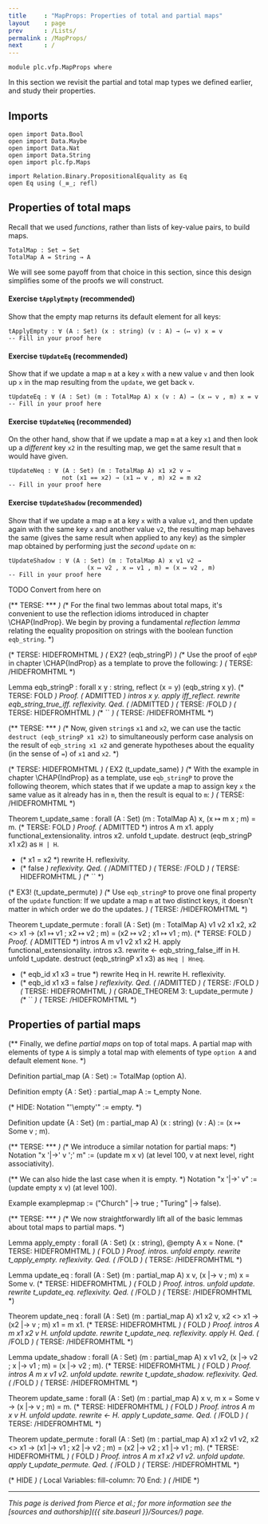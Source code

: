 ```yaml
---
title     : "MapProps: Properties of total and partial maps"
layout    : page
prev      : /Lists/
permalink : /MapProps/
next      : /
---
```


```
module plc.vfp.MapProps where
```

In this section we revisit the partial and total map types we defined
earlier, and study their properties.

## Imports

```
open import Data.Bool
open import Data.Maybe
open import Data.Nat
open import Data.String
open import plc.fp.Maps

import Relation.Binary.PropositionalEquality as Eq
open Eq using (_≡_; refl)
```

## Properties of total maps

Recall that we used _functions_, rather than lists of key-value pairs,
to build maps.

    TotalMap : Set → Set
    TotalMap A = String → A

We will see some payoff from that choice in this section, since this
design simplifies some of the proofs we will construct.

#### Exercise `tApplyEmpty` (recommended)

Show that the empty map returns its default element for all keys:

    tApplyEmpty : ∀ (A : Set) (x : string) (v : A) → (↦ v) x = v
    -- Fill in your proof here
    
#### Exercise `tUpdateEq` (recommended)

Show that if we update a map `m` at a key `x` with a new value `v` and
then look up `x` in the map resulting from the `update`, we get back
`v`.

    tUpdateEq : ∀ (A : Set) (m : TotalMap A) x (v : A) → (x ↦ v , m) x = v
    -- Fill in your proof here
    
#### Exercise `tUpdateNeq` (recommended)

On the other hand, show that if we update a map `m` at a key `x1` and
then look up a _different_ key `x2` in the resulting map, we get the
same result that `m` would have given.

    tUpdateNeq : ∀ (A : Set) (m : TotalMap A) x1 x2 v → 
                   not (x1 == x2) → (x1 ↦ v , m) x2 = m x2
    -- Fill in your proof here

#### Exercise `tUpdateShadow` (recommended)

Show that if we update a map `m` at a key `x` with a value `v1`, and
then update again with the same key `x` and another value `v2`, the
resulting map behaves the same (gives the same result when applied to
any key) as the simpler map obtained by performing just the *second*
`update` on `m`:

    tUpdateShadow : ∀ (A : Set) (m : TotalMap A) x v1 v2 → 
                          (x ↦ v2 , x ↦ v1 , m) = (x ↦ v2 , m)
    -- Fill in your proof here

TODO Convert from here on

(** TERSE: *** *)
(** For the final two lemmas about total maps, it's convenient to use
    the reflection idioms introduced in chapter \CHAP{IndProp}.  We begin
    by proving a fundamental _reflection lemma_ relating the equality
    proposition on strings with the boolean function `eqb_string`. *)

(* TERSE: HIDEFROMHTML *)
(* EX2? (eqb_stringP) *)
(** Use the proof of `eqbP` in chapter \CHAP{IndProp} as a template to
    prove the following: *)
(* TERSE: /HIDEFROMHTML *)

Lemma eqb_stringP : forall x y : string,
    reflect (x = y) (eqb_string x y).
(* TERSE: FOLD *)
Proof.
  (* ADMITTED *)
  intros x y.
  apply iff_reflect. rewrite eqb_string_true_iff.
  reflexivity.
Qed.
(* /ADMITTED *)
(* TERSE: /FOLD *)
(* TERSE: HIDEFROMHTML *)
(** `` *)
(* TERSE: /HIDEFROMHTML *)

(** TERSE: *** *)
(** Now, given `string`s `x1` and `x2`, we can use the tactic
    `destruct (eqb_stringP x1 x2)` to simultaneously perform case
    analysis on the result of `eqb_string x1 x2` and generate
    hypotheses about the equality (in the sense of `=`) of `x1`
    and `x2`. *)

(* TERSE: HIDEFROMHTML *)
(* EX2 (t_update_same) *)
(** With the example in chapter \CHAP{IndProp} as a template, use
    `eqb_stringP` to prove the following theorem, which states that
    if we update a map to assign key `x` the same value as it already
    has in `m`, then the result is equal to `m`: *)
(* TERSE: /HIDEFROMHTML *)

Theorem t_update_same : forall (A : Set) (m : TotalMap A) x,
    (x ↦ m x ; m) = m.
(* TERSE: FOLD *)
Proof.
  (* ADMITTED *)
  intros A m x1. apply functional_extensionality. intros x2.
  unfold t_update.
  destruct (eqb_stringP x1 x2) as `H | H`.
  - (* x1 = x2 *)
    rewrite H. reflexivity.
  - (* false *)
    reflexivity.  Qed.
(* /ADMITTED *)
(* TERSE: /FOLD *)
(* TERSE: HIDEFROMHTML *)
(** `` *)

(* EX3! (t_update_permute) *)
(** Use `eqb_stringP` to prove one final property of the `update`
    function: If we update a map `m` at two distinct keys, it doesn't
    matter in which order we do the updates. *)
(* TERSE: /HIDEFROMHTML *)

Theorem t_update_permute : forall (A : Set) (m : TotalMap A)
                                  v1 v2 x1 x2,
    x2 <> x1 ->
    (x1 ↦ v1 ; x2 ↦ v2 ; m)
    =
    (x2 ↦ v2 ; x1 ↦ v1 ; m).
(* TERSE: FOLD *)
Proof.
  (* ADMITTED *)
  intros A m v1 v2 x1 x2 H.
  apply functional_extensionality. intros x3.
  rewrite <- eqb_string_false_iff in H.
  unfold t_update.
  destruct (eqb_stringP x1 x3) as `Heq | Hneq`.
  - (* eqb_id x1 x3 = true *)
    rewrite Heq in H. rewrite H. reflexivity.
  - (* eqb_id x1 x3 = false *) reflexivity.
Qed.
(* /ADMITTED *)
(* TERSE: /FOLD *)
(* TERSE: HIDEFROMHTML *)
(* GRADE_THEOREM 3: t_update_permute *)
(** `` *)
(* TERSE: /HIDEFROMHTML *)

## Properties of partial maps

(** Finally, we define _partial maps_ on top of total maps.  A partial
    map with elements of type `A` is simply a total map with elements
    of type `option A` and default element `None`. *)

Definition partial_map (A : Set) := TotalMap (option A).

Definition empty {A : Set} : partial_map A :=
  t_empty None.

(* HIDE: Notation "'\empty'" := empty. *)

Definition update {A : Set} (m : partial_map A)
           (x : string) (v : A) :=
  (x ↦ Some v ; m).

(** TERSE: *** *)
(** We introduce a similar notation for partial maps: *)
Notation "x '|->' v ';' m" := (update m x v)
  (at level 100, v at next level, right associativity).

(** We can also hide the last case when it is empty. *)
Notation "x '|->' v" := (update empty x v)
  (at level 100).

Example examplepmap :=
  ("Church" |-> true ; "Turing" |-> false).

(** TERSE: *** *)
(** We now straightforwardly lift all of the basic lemmas about total
    maps to partial maps.  *)

Lemma apply_empty : forall (A : Set) (x : string),
    @empty A x = None.
(* TERSE: HIDEFROMHTML *)
(* FOLD *)
Proof.
  intros. unfold empty. rewrite t_apply_empty.
  reflexivity.
Qed.
(* /FOLD *)
(* TERSE: /HIDEFROMHTML *)

Lemma update_eq : forall (A : Set) (m : partial_map A) x v,
    (x |-> v ; m) x = Some v.
(* TERSE: HIDEFROMHTML *)
(* FOLD *)
Proof.
  intros. unfold update. rewrite t_update_eq.
  reflexivity.
Qed.
(* /FOLD *)
(* TERSE: /HIDEFROMHTML *)

Theorem update_neq : forall (A : Set) (m : partial_map A) x1 x2 v,
    x2 <> x1 ->
    (x2 |-> v ; m) x1 = m x1.
(* TERSE: HIDEFROMHTML *)
(* FOLD *)
Proof.
  intros A m x1 x2 v H.
  unfold update. rewrite t_update_neq. reflexivity.
  apply H. Qed.
(* /FOLD *)
(* TERSE: /HIDEFROMHTML *)

Lemma update_shadow : forall (A : Set) (m : partial_map A) x v1 v2,
    (x |-> v2 ; x |-> v1 ; m) = (x |-> v2 ; m).
(* TERSE: HIDEFROMHTML *)
(* FOLD *)
Proof.
  intros A m x v1 v2. unfold update. rewrite t_update_shadow.
  reflexivity.
Qed.
(* /FOLD *)
(* TERSE: /HIDEFROMHTML *)

Theorem update_same : forall (A : Set) (m : partial_map A) x v,
    m x = Some v ->
    (x |-> v ; m) = m.
(* TERSE: HIDEFROMHTML *)
(* FOLD *)
Proof.
  intros A m x v H. unfold update. rewrite <- H.
  apply t_update_same.
Qed.
(* /FOLD *)
(* TERSE: /HIDEFROMHTML *)

Theorem update_permute : forall (A : Set) (m : partial_map A)
                                x1 x2 v1 v2,
    x2 <> x1 ->
    (x1 |-> v1 ; x2 |-> v2 ; m) = (x2 |-> v2 ; x1 |-> v1 ; m).
(* TERSE: HIDEFROMHTML *)
(* FOLD *)
Proof.
  intros A m x1 x2 v1 v2. unfold update.
  apply t_update_permute.
Qed.
(* /FOLD *)
(* TERSE: /HIDEFROMHTML *)

(* HIDE *)
(*
Local Variables:
fill-column: 70
End:
*)
(* /HIDE *)

---

*This page is derived from Pierce et al.; for more information see the
[sources and authorship]({{ site.baseurl }}/Sources/) page.*
